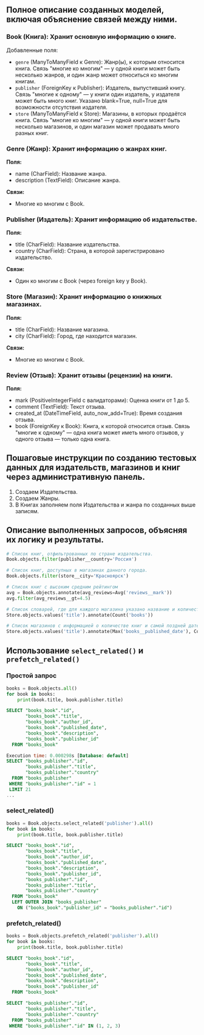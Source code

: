 ## Полное описание созданных моделей, включая объяснение связей между ними.
### Book (Книга): Хранит основную информацию о книге.

Добавленные поля:
- `genre` (ManyToManyField к Genre): Жанр(ы), к которым относится книга. Связь "многие ко многим" — у одной книги может быть несколько жанров, и один жанр может относиться ко многим книгам.
- `publisher` (ForeignKey к Publisher): Издатель, выпустивший книгу. Связь "многие к одному" — у книги один издатель, у издателя может быть много книг. Указано blank=True, null=True для возможности отсутствия издателя.
- `store` (ManyToManyField к Store): Магазины, в которых продаётся книга. Связь "многие ко многим" — у одной книги может быть несколько магазинов, и один магазин может продавать много разных книг.

### Genre (Жанр): Хранит информацию о жанрах книг.

**Поля:**
- name (CharField): Название жанра.
- description (TextField): Описание жанра.

**Связи:**
- Многие ко многим с Book.

### Publisher (Издатель): Хранит информацию об издательстве.

**Поля:**
- title (CharField): Название издательства.
- country (CharField): Страна, в которой зарегистрировано издательство.

**Связи:**
- Один ко многим с Book (через foreign key у Book).

### Store (Магазин): Хранит информацию о книжных магазинах.

**Поля:**
- title (CharField): Название магазина.
- city (CharField): Город, где находится магазин.

**Связи:**
- Многие ко многим с Book.

### Review (Отзыв): Хранит отзывы (рецензии) на книги.

**Поля:**
- mark (PositiveIntegerField с валидаторами): Оценка книги от 1 до 5.
- comment (TextField): Текст отзыва.
- created_at (DateTimeField, auto_now_add=True): Время создания отзыва.
- book (ForeignKey к Book): Книга, к которой относится отзыв. Связь "многие к одному" — одна книга может иметь много отзывов, у одного отзыва — только одна книга.


## Пошаговые инструкции по созданию тестовых данных для издательств, магазинов и книг через административную панель.
1. Создаем Издательства.
2. Создаем Жанры.
3. В Книгах заполняем поля Издательства и жанра по созданных выше записям.

## Описание выполненных запросов, объясняя их логику и результаты.
```python
# Список книг, отфильтрованных по стране издательства.
Book.objects.filter(publisher__country='Россия')
```

```python
# Список книг, доступных в магазинах данного города.
Book.objects.filter(store__city='Красноярск')
```

```python
# Список книг с высоким средним рейтингом
avg = Book.objects.annotate(avg_reviews=Avg('reviews__mark'))
avg.filter(avg_reviews__gt=4.5)
```

```python
# Список словарей, где для каждого магазина указано название и количество книг.
Store.objects.values('title').annotate(Count('books'))
```

```python
# Список магазинов с информацией о количестве книг и самой поздней дате публикации, отсортированный по числу книг.
Store.objects.values('title').annotate(Max('books__published_date'), Count('books')).order_by('-books__count')

```

## Использование `select_related()` и `prefetch_related()`
### Простой запрос
```python
books = Book.objects.all()
for book in books:
    print(book.title, book.publisher.title)
```
```sql
SELECT "books_book"."id",
       "books_book"."title",
       "books_book"."author_id",
       "books_book"."published_date",
       "books_book"."description",
       "books_book"."publisher_id"
  FROM "books_book"

Execution time: 0.000298s [Database: default]
SELECT "books_publisher"."id",
       "books_publisher"."title",
       "books_publisher"."country"
  FROM "books_publisher"
 WHERE "books_publisher"."id" = 1
 LIMIT 21
...
```
### select_related()
```python
books = Book.objects.select_related('publisher').all()
for book in books:
    print(book.title, book.publisher.title)
```
```sql
SELECT "books_book"."id",
       "books_book"."title",
       "books_book"."author_id",
       "books_book"."published_date",
       "books_book"."description",
       "books_book"."publisher_id",
       "books_publisher"."id",
       "books_publisher"."title",
       "books_publisher"."country"
  FROM "books_book"
  LEFT OUTER JOIN "books_publisher"
    ON ("books_book"."publisher_id" = "books_publisher"."id")
```
### prefetch_related()
```python
books = Book.objects.prefetch_related('publisher').all()
for book in books:
    print(book.title, book.publisher.title)
```
```sql
SELECT "books_book"."id",
       "books_book"."title",
       "books_book"."author_id",
       "books_book"."published_date",
       "books_book"."description",
       "books_book"."publisher_id"
  FROM "books_book"

SELECT "books_publisher"."id",
       "books_publisher"."title",
       "books_publisher"."country"
  FROM "books_publisher"
 WHERE "books_publisher"."id" IN (1, 2, 3)
```
